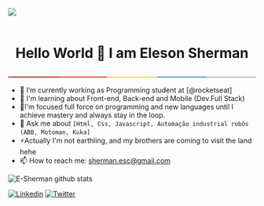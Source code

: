 
<img width="auto" src=".github\logo.png">
<br>
<br>
<h1 align="center">Hello World 👋 I am Eleson Sherman</h1>

[![-----------------------------------------------------](https://raw.githubusercontent.com/fcsouza/fcsouza/master/.github/colored.png)](#installation)

- 🔭 I’m currently working as Programming student at [@rocketseat]
- 🌱 I'm learning about Front-end, Back-end and Mobile (Dev.Full Stack)
- 👯I'm focused full force on programming and new languages until I achieve mastery and always stay in the loop.
- 💬 Ask me about `[Html, Css, Javascript, Automação industrial robôs (ABB, Motoman, Kuka]` 
- ⚡Actually I'm not earthling, and my brothers are coming to visit the land hehe
- 📫 How to reach me: sherman.esc@gmail.com


![E-Sherman github stats](https://github-readme-stats.vercel.app/api?username=E-Sherman&show_icons=true&theme=radical)

[![Linkedin](https://img.shields.io/badge/-LinkedIn-060606?style=flat&labelColor=0D0D0D&logo=Linkedin&Color=white)](https://www.linkedin.com/in/eleson-sherman-cavalcante-40a6b9221/)
[![Twitter](https://img.shields.io/badge/-Twitter-060606?style=flat&labelColor=0D0D0D&logo=Twitter&Color=white)](https://twitter.com/elesonsherman)

